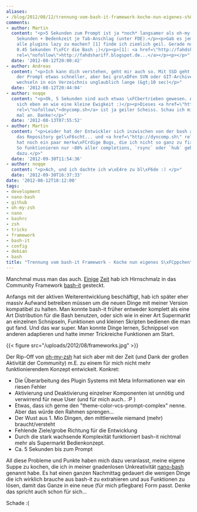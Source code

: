 ```yaml
---
aliases:
- /blog/2012/08/12/trennung-vom-bash-it-framework-koche-nun-eigenes-s%C3%BCppchen/
comments:
- author: Martin
  content: "<p>5 Sekunden zum Prompt ist ja *noch* langsamer als oh-my-zsh mit ~2
    Sekunden + Bedenkzeit je Tab-Anschlag (unter FDE).</p><p>Gab es jemals die Intention,
    alle plugins lazy zu machen? [1] finde ich ziemlich geil. Gerade noch vertretbare
    0.45 Sekunden f\xFCr die Bash ;)</p><p>[1]: <a href=\"http://fahdshariff.blogspot.de/2011/09/speeding-up-bash-profile-load-time.html\"
    rel=\"nofollow\">http://fahdshariff.blogspot.de...</a></p><p></p>"
  date: '2012-08-12T20:00:42'
- author: Andreas
  content: "<p>Ich kann dich verstehen, geht mir auch so. Mit SSD geht wenigstens
    der Prompt etwas schneller, aber bei gro\xDFen SVN oder GIT-Archiven dauert das
    wechseln in ein Verzeichnis unglaublich lange (&gt;10 sec)</p>"
  date: '2012-08-12T20:44:04'
- author: noqqe
  content: "<p>Ok, 5 Sekunden sind auch etwas \xFCbertrieben gewesen. Aber es f\xFChlt
    sich eben an wie eine kleine Ewigkeit :)</p><p>Dieses <a href=\"http://dnycomp.sh\"
    rel=\"nofollow\">dnycomp.sh</a> ist ja geiler Scheiss. Schau ich mir heut Abend
    mal an. Danke!</p>"
  date: '2012-08-13T07:55:52'
- author: Martin
  content: "<p>Leider hat der Entwickler sich inzwischen von der bash abgewandt und
    das Repository gel\xF6scht... und <a href=\"http://dyncomp.sh\" rel=\"nofollow\">dyncomp.sh</a>
    hat noch ein paar merkw\xFCrdige Bugs, die ich nicht so ganz zu fixen wei\xDF.
    So funktionieren nur ~80% aller completions, `rsync` oder `hub` geh\xF6ren nicht
    dazu.</p>"
  date: '2012-09-30T11:54:36'
- author: noqqe
  content: "<p>Ach, und ich dachte ich w\xE4re zu bl\xF6de :) </p>"
  date: '2012-09-30T16:37:33'
date: '2012-08-12T18:12:00'
tags:
- development
- nano-bash
- github
- oh-my-zsh
- nano
- bashrc
- zsh
- tricks
- framework
- bash-it
- config
- debian
- bash
title: "Trennung vom bash-it Framework - Koche nun eigenes S\xFCppchen"
---
```


Manchmal muss man das auch. [Einige](/blog/2010/11/24/bash-it-n0qorg-theme-und-git_info/)
[Zeit](/blog/2010/12/07/github-mitarbeit-an-bash-it/) hab ich
Hirnschmalz in das Community Framework [bash-it](https://github.com/revans/bash-it) gesteckt.

Anfangs mit der aktiven Weiterentwicklung beschäftigt, hab ich später eher
massiv Aufwand betreiben müssen um die neuen Dinge mit meiner Version
kompatibel zu halten.  Man konnte bash-it früher entweder komplett als eine
Art Distribution für die Bash benutzen, oder sich wie in einer Art
Supermarkt an einzelnen Schnipseln, Funktionen und kleinen Skripten
bedienen die man gut fand. Und das war super.  Man konnte Dinge lernen,
Schnippsel von anderen adaptieren und hatte immer Trickreiche Funktionen am
Start.

{{< figure src="/uploads/2012/08/frameworks.jpg" >}}

Der Rip-Off von [oh-my-zsh](https://github.com/robbyrussell/oh-my-zsh) hat sich
aber mit der Zeit (und Dank der großen Aktivität der Community) m.E. zu einem
für mich nicht mehr funktionierendem Konzept entwickelt. Konkret:

* Die Überarbeitung des Plugin Systems mit Meta Informationen war ein
  riesen Fehler
* Aktivierung und Deaktivierung einzelner Komponenten ist unnötig und
  verwirrend für neue User (und für mich auch.. :P )
* Etwas, dass ich gerne den "theme-color-vcs-prompt-complex" nenne. Aber
  das würde den Rahmen sprengen...
* Der Wust aus 1. Mio Dingen, den mittlerweile niemand (mehr)
  braucht/versteht
* Fehlende Ziele/grobe Richtung für die Entwicklung
* Durch die stark wachsende Komplexität funktioniert bash-it nichtmal mehr
  als Supermarkt Bedienkonzept.
* Ca. 5 Sekunden bis zum Prompt

All diese Probleme und Punkte haben mich dazu veranlasst, meine eigene
Suppe zu kochen, die ich in meiner gnadenlosen Unkreativität
[nano-bash](https://github.com/noqqe/nano-bash) genannt habe. Es hat einen
ganzen Nachmittag gedauert die wenigen Dinge die ich wirklich brauche aus
bash-it zu extrahieren und aus Funktionen zu lösen, damit das Ganze in eine
neue (für mich pflegbare) Form passt. Denke das spricht auch schon für
sich...

Schade :(